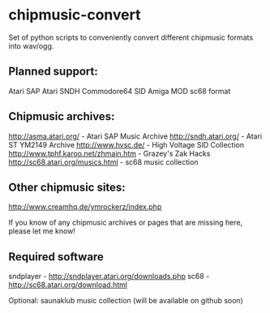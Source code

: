 # chipmusic-convert

Set of python scripts to conveniently convert different chipmusic
formats into wav/ogg.

## Planned support:
Atari SAP
Atari SNDH
Commodore64 SID
Amiga MOD
sc68 format

## Chipmusic archives:
http://asma.atari.org/ - Atari SAP Music Archive
http://sndh.atari.org/ - Atari ST YM2149 Archive
http://www.hvsc.de/ - High Voltage SID Collection
http://www.tphf.karoo.net/zhmain.htm - Grazey's Zak Hacks
http://sc68.atari.org/musics.html - sc68 music collection

## Other chipmusic sites:
http://www.creamhq.de/ymrockerz/index.php

If you know of any chipmusic archives or pages that are missing here,
please let me know!

## Required software
sndplayer - http://sndplayer.atari.org/downloads.php
sc68 - http://sc68.atari.org/download.html

Optional: saunaklub music collection (will be available on github
soon)